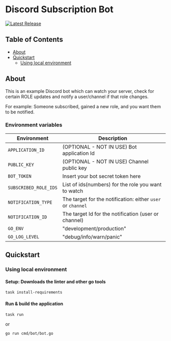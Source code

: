 # Discord Subscription Bot

[![Latest Release](https://github.com/ftamas88/discord-subscription-bot/actions/workflows/release.yml/badge.svg)](https://github.com/ftamas88/discord-subscription-bot/actions/workflows/release.yml)

## Table of Contents
- [About](#about)
- [Quickstart](#quickstart)
    + [Using local environment](#using-local-environment)


## About

This is an example Discord bot which can watch your server, check for certain ROLE updates and notify a user/channel if that role changes.

For example: Someone subscribed, gained a new role, and you want them to be notified.

### Environment variables

| Environment           | Description                                                 |
|-----------------------|-------------------------------------------------------------|
| `APPLICATION_ID`      | (OPTIONAL - NOT IN USE) Bot application Id                  |
| `PUBLIC_KEY`          | (OPTIONAL - NOT IN USE) Channel public key                  |
| `BOT_TOKEN`           | Insert your bot secret token here                           |
| `SUBSCRIBED_ROLE_IDS` | List of ids(numbers) for the role you want to watch         |
| `NOTIFICATION_TYPE`   | The target for the notification: either `user` or `channel` |
| `NOTIFICATION_ID`     | The target Id for the notification (user or channel)        |
| `GO_ENV`              | "development/production"                                    |
| `GO_LOG_LEVEL`        | "debug/info/warn/panic"                                     |


## Quickstart
### Using local environment

#### Setup: Downloads the linter and other go tools
```shell
task install-requirements
```

#### Run & build the application
```shell
task run
```
or

```shell
go run cmd/bot/bot.go
```
